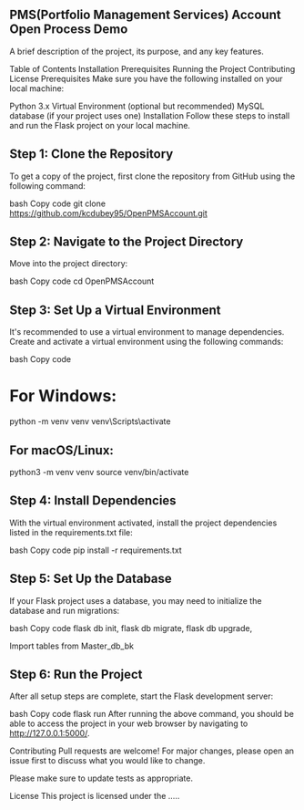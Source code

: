 
## PMS(Portfolio Management Services) Account  Open Process Demo
A brief description of the project, its purpose, and any key features.

Table of Contents
Installation
Prerequisites
Running the Project
Contributing
License
Prerequisites
Make sure you have the following installed on your local machine:

Python 3.x
Virtual Environment (optional but recommended)
MySQL database (if your project uses one)
Installation
Follow these steps to install and run the Flask project on your local machine.

## Step 1: Clone the Repository
To get a copy of the project, first clone the repository from GitHub using the following command:

bash
Copy code
git clone https://github.com/kcdubey95/OpenPMSAccount.git
## Step 2: Navigate to the Project Directory
Move into the project directory:

bash
Copy code
cd OpenPMSAccount
## Step 3: Set Up a Virtual Environment
It's recommended to use a virtual environment to manage dependencies. Create and activate a virtual environment using the following commands:

bash
Copy code
# For Windows:
python -m venv venv
venv\Scripts\activate

## For macOS/Linux:
python3 -m venv venv
source venv/bin/activate
## Step 4: Install Dependencies
With the virtual environment activated, install the project dependencies listed in the requirements.txt file:

bash
Copy code
pip install -r requirements.txt


## Step 5: Set Up the Database
If your Flask project uses a database, you may need to initialize the database and run migrations:

bash
Copy code
flask db init,
flask db migrate,
flask db upgrade,

Import tables from Master_db_bk


## Step 6: Run the Project
After all setup steps are complete, start the Flask development server:

bash
Copy code
flask run
After running the above command, you should be able to access the project in your web browser by navigating to http://127.0.0.1:5000/.

Contributing
Pull requests are welcome! For major changes, please open an issue first to discuss what you would like to change.

Please make sure to update tests as appropriate.

License
This project is licensed under the .....

